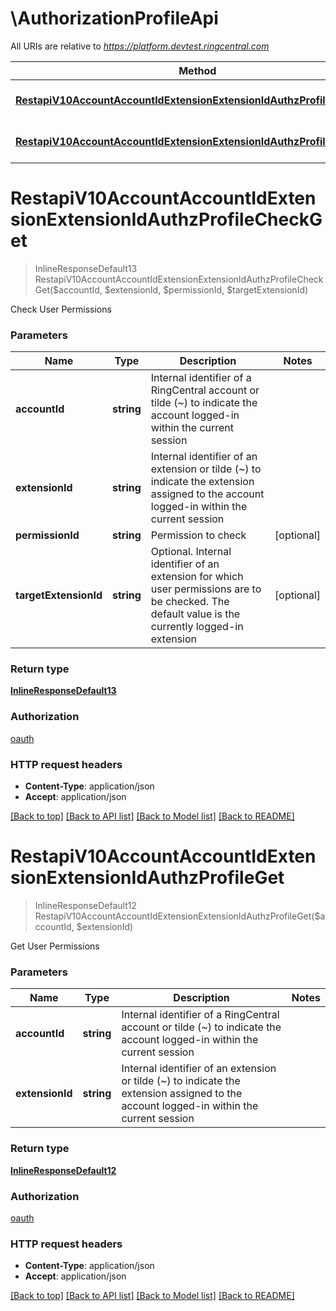 # \AuthorizationProfileApi

All URIs are relative to *https://platform.devtest.ringcentral.com*

Method | HTTP request | Description
------------- | ------------- | -------------
[**RestapiV10AccountAccountIdExtensionExtensionIdAuthzProfileCheckGet**](AuthorizationProfileApi.md#RestapiV10AccountAccountIdExtensionExtensionIdAuthzProfileCheckGet) | **Get** /restapi/v1.0/account/{accountId}/extension/{extensionId}/authz-profile/check | 
[**RestapiV10AccountAccountIdExtensionExtensionIdAuthzProfileGet**](AuthorizationProfileApi.md#RestapiV10AccountAccountIdExtensionExtensionIdAuthzProfileGet) | **Get** /restapi/v1.0/account/{accountId}/extension/{extensionId}/authz-profile | 


# **RestapiV10AccountAccountIdExtensionExtensionIdAuthzProfileCheckGet**
> InlineResponseDefault13 RestapiV10AccountAccountIdExtensionExtensionIdAuthzProfileCheckGet($accountId, $extensionId, $permissionId, $targetExtensionId)



Check User Permissions


### Parameters

Name | Type | Description  | Notes
------------- | ------------- | ------------- | -------------
 **accountId** | **string**| Internal identifier of a RingCentral account or tilde (~) to indicate the account logged-in within the current session | 
 **extensionId** | **string**| Internal identifier of an extension or tilde (~) to indicate the extension assigned to the account logged-in within the current session | 
 **permissionId** | **string**| Permission to check | [optional] 
 **targetExtensionId** | **string**| Optional. Internal identifier of an extension for which user permissions are to be checked. The default value is the currently logged-in extension | [optional] 

### Return type

[**InlineResponseDefault13**](inline_response_default_13.md)

### Authorization

[oauth](../README.md#oauth)

### HTTP request headers

 - **Content-Type**: application/json
 - **Accept**: application/json

[[Back to top]](#) [[Back to API list]](../README.md#documentation-for-api-endpoints) [[Back to Model list]](../README.md#documentation-for-models) [[Back to README]](../README.md)

# **RestapiV10AccountAccountIdExtensionExtensionIdAuthzProfileGet**
> InlineResponseDefault12 RestapiV10AccountAccountIdExtensionExtensionIdAuthzProfileGet($accountId, $extensionId)



Get User Permissions


### Parameters

Name | Type | Description  | Notes
------------- | ------------- | ------------- | -------------
 **accountId** | **string**| Internal identifier of a RingCentral account or tilde (~) to indicate the account logged-in within the current session | 
 **extensionId** | **string**| Internal identifier of an extension or tilde (~) to indicate the extension assigned to the account logged-in within the current session | 

### Return type

[**InlineResponseDefault12**](inline_response_default_12.md)

### Authorization

[oauth](../README.md#oauth)

### HTTP request headers

 - **Content-Type**: application/json
 - **Accept**: application/json

[[Back to top]](#) [[Back to API list]](../README.md#documentation-for-api-endpoints) [[Back to Model list]](../README.md#documentation-for-models) [[Back to README]](../README.md)


